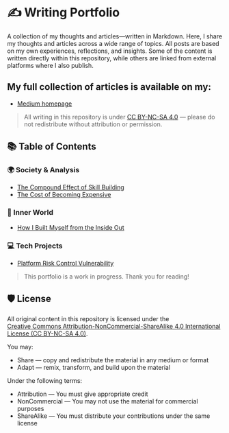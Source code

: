 # ✍️ Writing Portfolio

A collection of my thoughts and articles—written in Markdown.
Here, I share my thoughts and articles across a wide range of topics. All posts are based on my own experiences, reflections, and insights.
Some of the content is written directly within this repository, while others are linked from external platforms where I also publish. 

## My full collection of articles is available on my:

- [Medium homepage](https://medium.com/@tinejane68)

> All writing in this repository is under [CC BY-NC-SA 4.0](#-license) — please do not redistribute without attribution or permission.

## 📚 Table of Contents

### 🌍 Society & Analysis

- [The Compound Effect of Skill Building](The-Compound-Effect-of-Skill-Building.md)
- [The Cost of Becoming Expensive](The-Cost-of-Becoming-Expensive.md)

### 🌱 Inner World

- [How I Built Myself from the Inside Out](Built-Myself-from-the-Inside-Out.md)

### 💻 Tech Projects

- [Platform Risk Control Vulnerability](Platform-Risk-Control-Vulnerability.md)

> This portfolio is a work in progress. Thank you for reading!

## 🛡️ License

All original content in this repository is licensed under the  
[Creative Commons Attribution-NonCommercial-ShareAlike 4.0 International License (CC BY-NC-SA 4.0)](https://creativecommons.org/licenses/by-nc-sa/4.0/).

You may:
- Share — copy and redistribute the material in any medium or format  
- Adapt — remix, transform, and build upon the material

Under the following terms:
- Attribution — You must give appropriate credit  
- NonCommercial — You may not use the material for commercial purposes  
- ShareAlike — You must distribute your contributions under the same license
